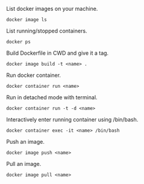 List docker images on your machine.
```
docker image ls
```

List running/stopped containers.
```
docker ps
```

Build Dockerfile in CWD and give it a tag.
```
docker image build -t <name> .
```

Run docker container.
```
docker container run <name>
```

Run in detached mode with terminal.
```
docker container run -t -d <name>
```

Interactively enter running container using /bin/bash.
```
docker container exec -it <name> /bin/bash
```

Push an image.
```
docker image push <name>
```

Pull an image.
```
docker image pull <name>
```
